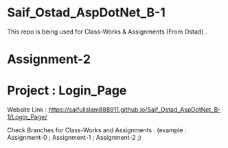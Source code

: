 # Saif_Ostad_AspDotNet_B-1
This repo is being used for Class-Works & Assignments (From Ostad) .


# Assignment-2
# Project : Login_Page
Website Link : https://saifulislam888911.github.io/Saif_Ostad_AspDotNet_B-1/Login_Page/


Check Branches for Class-Works and Assignments .
(example : Assignment-0 ; Assignment-1 ; Assignment-2 ;)
